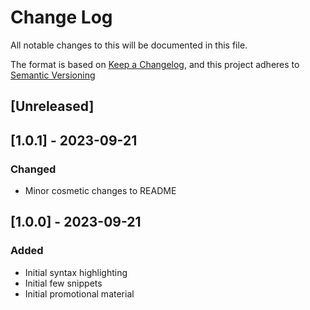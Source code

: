 # Change Log

All notable changes to this will be documented in this file.

The format is based on [Keep a Changelog](https://keepachangelog.com/en/1.0.0/),
and this project adheres to [Semantic Versioning](https://semver.org/spec/v2.0.0.html)

## [Unreleased]

## [1.0.1] - 2023-09-21

### Changed

- Minor cosmetic changes to README

## [1.0.0] - 2023-09-21
### Added

- Initial syntax highlighting
- Initial few snippets
- Initial promotional material
